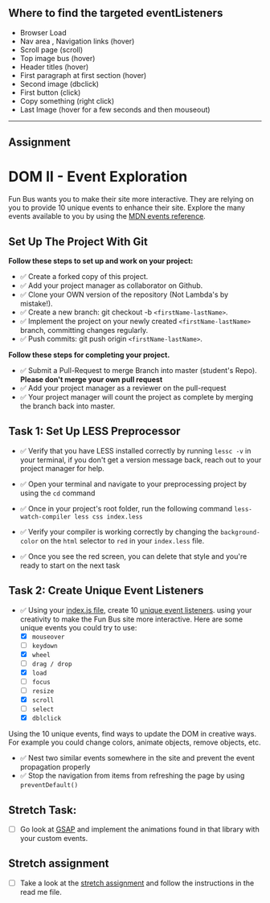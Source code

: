 ## Where to find the targeted eventListeners

* Browser Load
* Nav area , Navigation links (hover)
* Scroll page (scroll)
* Top image bus (hover)
* Header titles (hover)
* First paragraph at first section (hover)
* Second image (dbclick)
* First button (click)
* Copy something (right click)
* Last Image (hover for a few seconds and then mouseout)




-------------------------------------------------
## Assignment


# DOM II - Event Exploration

Fun Bus wants you to make their site more interactive. They are relying on you to provide 10 unique events to enhance their site. Explore the many events available to you by using the [MDN events reference](https://developer.mozilla.org/en-US/docs/Web/Events).

## Set Up The Project With Git

**Follow these steps to set up and work on your project:**

* :white_check_mark: Create a forked copy of this project.
* :white_check_mark: Add your project manager as collaborator on Github.
* :white_check_mark: Clone your OWN version of the repository (Not Lambda's by mistake!).
* :white_check_mark: Create a new branch: git checkout -b `<firstName-lastName>`.
* :white_check_mark: Implement the project on your newly created `<firstName-lastName>` branch, committing changes regularly.
* :white_check_mark: Push commits: git push origin `<firstName-lastName>`.

**Follow these steps for completing your project.**

* :white_check_mark: Submit a Pull-Request to merge <firstName-lastName> Branch into master (student's  Repo). **Please don't merge your own pull request**
* :white_check_mark: Add your project manager as a reviewer on the pull-request
* :white_check_mark: Your project manager will count the project as complete by merging the branch back into master.

## Task 1: Set Up LESS Preprocessor

* :white_check_mark: Verify that you have LESS installed correctly by running `lessc -v` in your terminal, if you don't get a version message back, reach out to your project manager for help.

* :white_check_mark: Open your terminal and navigate to your preprocessing project by using the `cd` command

* :white_check_mark: Once in your project's root folder, run the following command `less-watch-compiler less css index.less`

* :white_check_mark: Verify your compiler is working correctly by changing the `background-color` on the `html` selector to `red` in your `index.less` file.

* :white_check_mark: Once you see the red screen, you can delete that style and you're ready to start on the next task

## Task 2: Create Unique Event Listeners

* :white_check_mark: Using your [index.js file](js/index.js), create 10 [unique event listeners](https://developer.mozilla.org/en-US/docs/Web/Events). using your creativity to make the Fun Bus site more interactive.  Here are some unique events you could try to use: 
	- [x] `mouseover`
	* [ ] `keydown`
	- [x] `wheel`
	* [ ] `drag / drop`
	- [x] `load`
	* [ ] `focus`
	* [ ] `resize`
	- [x] `scroll`
	* [ ] `select`
	- [x] `dblclick`

Using the 10 unique events, find ways to update the DOM in creative ways. For example you could change colors, animate objects, remove objects, etc.

* :white_check_mark: Nest two similar events somewhere in the site and prevent the event propagation properly
* :white_check_mark: Stop the navigation from items from refreshing the page by using `preventDefault()`

## Stretch Task:

* [ ] Go look at [GSAP](https://greensock.com/) and implement the animations found in that library with your custom events.

## Stretch assignment

* [ ] Take a look at the [stretch assignment](stretch-assignment) and follow the instructions in the read me file.


